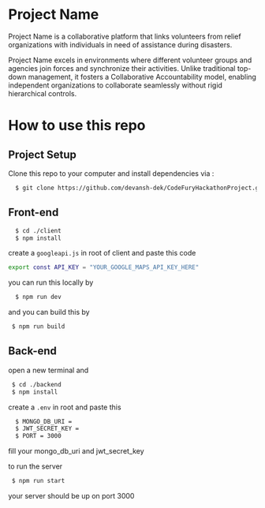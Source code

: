 # Project Name

Project Name is a collaborative platform that links volunteers from relief organizations with individuals in need of assistance during disasters.

Project Name excels in environments where different volunteer groups and agencies join forces and synchronize their activities. Unlike traditional top-down management, it fosters a Collaborative Accountability model, enabling independent organizations to collaborate seamlessly without rigid hierarchical controls.

# How to use this repo

## Project Setup

Clone this repo to your computer and install dependencies via :

```sh
  $ git clone https://github.com/devansh-dek/CodeFuryHackathonProject.git
```

## Front-end

```sh
  $ cd ./client
  $ npm install
```

create a `googleapi.js` in root of client and paste this code

```sh
export const API_KEY = "YOUR_GOOGLE_MAPS_API_KEY_HERE"
```

you can run this locally by

```sh
  $ npm run dev
```

and you can build this by

```sh
 $ npm run build
```

## Back-end

open a new terminal and

```sh
 $ cd ./backend
 $ npm install
```

create a `.env` in root and paste this

```sh
  $ MONGO_DB_URI =
  $ JWT_SECRET_KEY =
  $ PORT = 3000
```
fill your mongo_db_uri and jwt_secret_key

to run the server

```sh
 $ npm run start
```

your server should be up on port 3000
